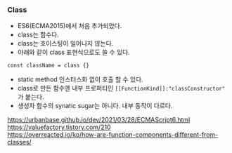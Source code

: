 ### Class
- ES6(ECMA2015)에서 처음 추가되었다.
- class는 함수다.
- class는 호이스팅이 일어나지 않는다.
- 아래와 같이 class 표현식으로도 쓸 수 있다.
```
const className = class {}
```
- static method 인스터스화 없이 호출 할 수 있다.
- class로 만든 함수엔 내부 프로퍼티인 `[[FunctionKind]]:"classConstructor"` 가 붙는다.
- 생성자 함수의 synatic sugar는 아니다. 내부 동작이 다르다.


https://urbanbase.github.io/dev/2021/03/28/ECMAScript6.html   
https://valuefactory.tistory.com/210   
https://overreacted.io/ko/how-are-function-components-different-from-classes/
